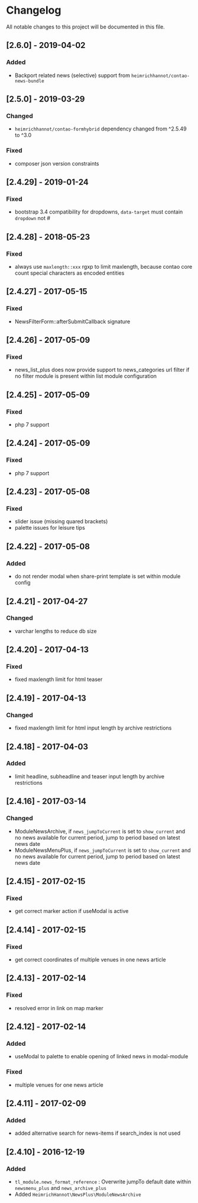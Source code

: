 # Changelog
All notable changes to this project will be documented in this file.

## [2.6.0] - 2019-04-02

### Added
- Backport related news (selective) support from `heimrichhannot/contao-news-bundle` 

## [2.5.0] - 2019-03-29

### Changed
- `heimrichhannot/contao-formhybrid` dependency changed from ^2.5.49 to ^3.0

### Fixed
- composer json version constraints

## [2.4.29] - 2019-01-24

### Fixed
- bootstrap 3.4 compatibility for dropdowns,  `data-target` must contain `dropdown` not #

## [2.4.28] - 2018-05-23

### Fixed
- always use `maxlength::xxx` rgxp to limit maxlength, because contao core count special characters as encoded entities

## [2.4.27] - 2017-05-15

### Fixed
- NewsFilterForm::afterSubmitCallback signature

## [2.4.26] - 2017-05-09

### Fixed
- news_list_plus does now provide support to news_categories url filter if no filter module is present within list module configuration 

## [2.4.25] - 2017-05-09

### Fixed
- php 7 support

## [2.4.24] - 2017-05-09

### Fixed
- php 7 support

## [2.4.23] - 2017-05-08

### Fixed
- slider issue (missing quared brackets)
- palette issues for leisure tips

## [2.4.22] - 2017-05-08

### Added
- do not render modal when share-print template is set within module config

## [2.4.21] - 2017-04-27

### Changed
- varchar lengths to reduce db size

## [2.4.20] - 2017-04-13

### Fixed
- fixed maxlength limit for html teaser

## [2.4.19] - 2017-04-13

### Changed
- fixed maxlength limit for html input length by archive restrictions

## [2.4.18] - 2017-04-03

### Added
- limit headline, subheadline and teaser input length by archive restrictions

## [2.4.16] - 2017-03-14

### Changed
- ModuleNewsArchive, if `news_jumpToCurrent` is set to `show_current` and no news available for current period, jump to period based on latest news date
- ModuleNewsMenuPlus, if `news_jumpToCurrent` is set to `show_current` and no news available for current period, jump to period based on latest news date

## [2.4.15] - 2017-02-15

### Fixed
- get correct marker action if useModal is active

## [2.4.14] - 2017-02-15

### Fixed
- get correct coordinates of multiple venues in one news article

## [2.4.13] - 2017-02-14

### Fixed
- resolved error in link on map marker

## [2.4.12] - 2017-02-14

### Added
- useModal to palette to enable opening of linked news in modal-module

### Fixed
- multiple venues for one news article

## [2.4.11] - 2017-02-09

### Added
- added alternative search for news-items if search_index is not used

## [2.4.10] - 2016-12-19

### Added
- `tl_module.news_format_reference` : Overwrite jumpTo default date within `newsmenu_plus` and `news_archive_plus`
- Added `HeimrichHannot\NewsPlus\ModuleNewsArchive`
